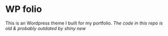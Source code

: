 # WP folio
This is an Wordpress theme I built for my portfolio.
*The code in this repo is old & probably outdated by shiny new* 
